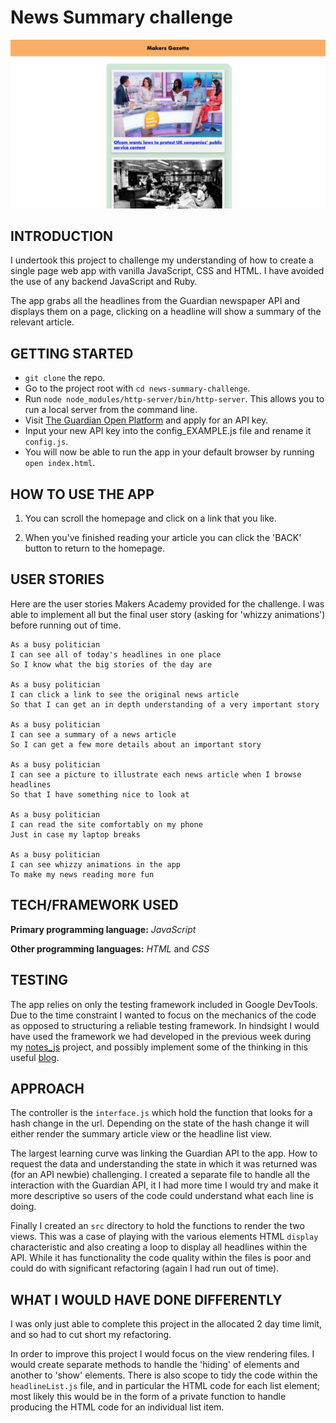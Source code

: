 # News Summary challenge

![notes screenshot](./images/notebook_screenshot.png)

## INTRODUCTION

I undertook this project to challenge my understanding of how to create a single page web app with vanilla JavaScript, CSS and HTML. I have avoided the use of any backend JavaScript and Ruby.

The app grabs all the headlines from the Guardian newspaper API and displays them on a page, clicking on a headline will show a summary of the relevant article.


## GETTING STARTED

* `git clone` the repo.
* Go to the project root with `cd news-summary-challenge`.
* Run `node node_modules/http-server/bin/http-server`. This allows you to run a local server from the command line.
* Visit [The Guardian Open Platform](https://open-platform.theguardian.com/) and apply for an API key.
* Input your new API key into the config_EXAMPLE.js file and rename it `config.js`.
* You will now be able to run the app in your default browser by running `open index.html`.

## HOW TO USE THE APP

1. You can scroll the homepage and click on a link that you like.

2. When you've finished reading your article you can click the 'BACK' button to return to the homepage.

## USER STORIES

Here are the user stories Makers Academy provided for the challenge. I was able to implement all but the final user story (asking for 'whizzy animations') before running out of time.

```
As a busy politician
I can see all of today's headlines in one place
So I know what the big stories of the day are

As a busy politician
I can click a link to see the original news article
So that I can get an in depth understanding of a very important story

As a busy politician
I can see a summary of a news article
So I can get a few more details about an important story

As a busy politician
I can see a picture to illustrate each news article when I browse headlines
So that I have something nice to look at

As a busy politician
I can read the site comfortably on my phone
Just in case my laptop breaks

As a busy politician
I can see whizzy animations in the app
To make my news reading more fun
```

## TECH/FRAMEWORK USED

**Primary programming language:** *JavaScript*

**Other programming languages:** *HTML* and *CSS*

## TESTING

The app relies on only the testing framework included in Google DevTools. Due to the time constraint I wanted to focus on the mechanics of the code as opposed to structuring a reliable testing framework. In hindsight I would have used the framework we had developed in the previous week during my [notes_js](https://github.com/marbuthnott/notes_js) project, and possibly implement some of the thinking in this useful [blog](https://medium.com/@giltayar/testing-your-frontend-code-part-i-introduction-7e307eac4446).

## APPROACH

The controller is the `interface.js` which hold the function that looks for a hash change in the url. Depending on the state of the hash change it will either render the summary article view or the headline list view.

The largest learning curve was linking the Guardian API to the app. How to request the data and understanding the state in which it was returned was (for an API newbie) challenging. I created a separate file to handle all the interaction with the Guardian API, it I had more time I would try and make it more descriptive so users of the code could understand what each line is doing.

Finally I created an `src` directory to hold the functions to render the two views. This was a case of playing with the various elements HTML `display` characteristic and also creating a loop to display all headlines within the API. While it has functionality the code quality within the files is poor and could do with significant refactoring (again I had run out of time).

## WHAT I WOULD HAVE DONE DIFFERENTLY

I was only just able to complete this project in the allocated 2 day time limit, and so had to cut short my refactoring.

In order to improve this project I would focus on the view rendering files. I would create separate methods to handle the 'hiding' of elements and another to 'show' elements. There is also scope to tidy the code within the `headlineList.js` file, and in particular the HTML code for each list element; most likely this would be in the form of a private function to handle producing the HTML code for an individual list item.
